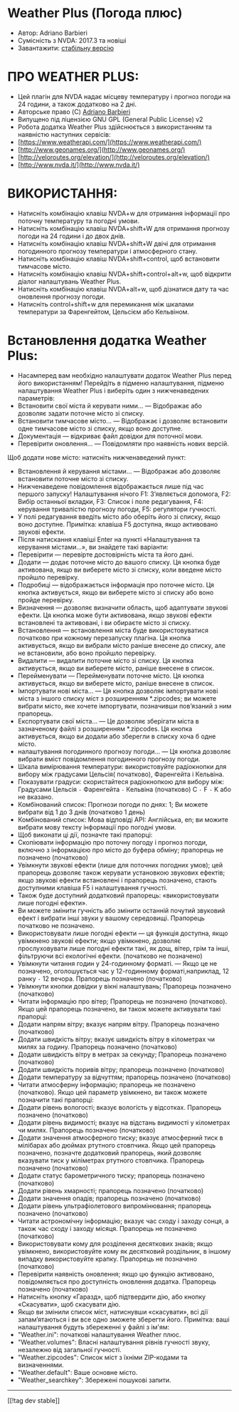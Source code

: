 # Weather Plus (Погода плюс) #

* Автор: Adriano Barbieri
* Сумісність з NVDA: 2017.3 та новіші
* Завантажити: [стабільну версію][1]

# ПРО WEATHER PLUS: #

* Цей плагін для NVDA надає місцеву температуру і прогноз погоди на 24
  години, а також додатково на 2 дні.
* Авторське право (C) [Adriano Barbieri](mailto:adrianobarb@yahoo.it)
* Випущено під ліцензією GNU GPL (General Public License) v2
* Робота додатка Weather Plus здійснюється з використанням та наявністю
  наступних сервісів:
* [https://www.weatherapi.com/](https://www.weatherapi.com/)
* [http://www.geonames.org/](http://www.geonames.org/)
* [http://veloroutes.org/elevation/](http://veloroutes.org/elevation/)
* [http://www.nvda.it/](http://www.nvda.it/)

# ВИКОРИСТАННЯ: #

* Натисніть комбінацію клавіш NVDA+w для отримання інформації про поточну
  температуру та погодні умови.
* Натисніть комбінацію клавіш NVDA+shift+W для отримання прогнозу погоди на
  24 години і до двох днів.
* Натисніть комбінацію клавіш NVDA+shift+W двічі для отримання погодинного
  прогнозу температури і атмосферного стану.
* Натисніть комбінацію клавіш NVDA+shift+control, щоб встановити тимчасове
  місто.
* Натисніть комбінацію клавіш NVDA+shift+control+alt+w, щоб відкрити діалог
  налаштувань Weather Plus.
* Натисніть комбінацію клавіш NVDA+alt+w, щоб дізнатися дату та час
  оновлення прогнозу погоди.
* Натисніть control+shift+w для перемикання між шкалами температури за
  Фаренгейтом, Цельсієм або Кельвіном.

# Встановлення додатка Weather Plus: #

* Насамперед вам необхідно налаштувати додаток Weather Plus перед його використанням! Перейдіть в підменю налаштування, підменю налаштування Weather Plus і виберіть один з нижченаведених параметрів:
 * Встановити свої міста й керувати ними... — Відображає або дозволяє задати поточне місто зі списку.
 * Встановити тимчасове місто... — Відображає і дозволяє встановити одне тимчасове місто зі списку, якщо воно доступне.
 * Документація — відкриває файл довідки для поточної мови.
 * Перевірити оновлення... — Повідомляти про наявність нових версій.

Щоб додати нове місто: натисніть нижченаведений пункт:

* Встановлення й керування містами... — Відображає або дозволяє встановити
  поточне місто зі списку.
* Нижченаведене повідомлення відображається лише під час першого запуску!
  Налаштування нічого F1: З’являється допомога, F2: Вибір останньої вкладки,
  F3: Список і поле редагування, F4: керування тривалістю прогнозу погоди,
  F5: регулятори гучності.
* У полі редагування введіть місто або оберіть його зі списку, якщо воно
  доступне. Примітка: клавіша F5 доступна, якщо активовано звукові ефекти.
* Після натискання клавіші Enter на пункті «Налаштування та керування
  містами...», ви знайдете такі варіанти:
* Перевірити — перевірте достовірність міста та його дані.
* Додати — додає поточне місто до вашого списку. Ця кнопка буде активована,
  якщо ви виберете місто зі списку, коли введене місто пройшло перевірку.
* Подробиці — відображається інформація про поточне місто. Ця кнопка
  активується, якщо ви виберете місто зі списку або воно пройде перевірку.
* Визначення — дозволяє визначити область, щоб адаптувати звукові ефекти. Ця
  кнопка може бути активована, якщо звукові ефекти встановлені та
  активовані, і ви обираєте місто зі списку.
* Встановлення — встановлення міста буде використовуватися початково при
  кожному перезапуску плагіна. Ця кнопка активується, якщо ви вибрали місто
  раніше внесене до списку, але не встановили, або воно пройшло перевірку.
* Видалити — видалити поточне місто зі списку. Ця кнопка активується, якщо
  ви виберете місто, раніше внесене в список.
* Перейменувати — Перейменувати поточне місто. Ця кнопка активується, якщо
  ви виберете місто, раніше внесене в список.
* Імпортувати нові міста... — Ця кнопка дозволяє імпортувати нові міста з
  іншого списку міст з розширенням *.zipcodes; ви можете вибрати місто, яке
  хочете імпортувати, позначивши пов’язаний з ним прапорець.
* Експортувати свої міста... — Це дозволяє зберігати міста в зазначеному
  файлі з розширенням *.zipcodes. Ця кнопка активується, якщо ви додали або
  зберегли в списку хоча б одне місто.
* налаштування погодинного прогнозу погоди... — Ця кнопка дозволяє вибрати
  вміст повідомлення погодинного прогнозу погоди.
* Шкала вимірювання температури: використовуйте радіокнопки для вибору між
  градусами Цельсія( початково), Фаренгейта і Кельвіна.
* Показувати градуси: скористайтеся радіокнопкою для вибору між: Градусами
  Цельсія `-` Фаренгейта `-` Кельвіна (початково) C `-` F `-` K або не
  вказано.
* Комбінований список: Прогнози погоди по днях: 1; Ви можете вибрати від 1
  до 3 днів (початково 1 день)
* Комбінований список: Мова відповіді API: Англійська, en; ви можите вибрати
  мову тексту інформації про погодні умови.
* Щоб виконати ці дії, позначте такі прапорці:
* Скопіювати інформацію про поточну погоду і прогноз погоди, включно з
  інформацією про місто до буфера обміну; прапорець не позначено (початково)
* Увімкнути звукові ефекти (лише для поточних погодних умов); цей прапорець
  дозволяє також керувати установкою звукових ефектів; якщо звукові ефекти
  встановлені і прапорець позначено, стають доступними клавіша F5 і
  налаштування гучності.
* Також буде доступний додатковий прапорець: «використовувати лише погодні
  ефекти».
* Ви можете змінити гучність або змінити останній почутий звуковий ефект і
  вибрати інші звуки у вашому середовищі. Прапорець початково не позначено.
* Використовувати лише погодні ефекти — ця функція доступна, якщо увімкнено
  звукові ефекти; якщо увімкнено, дозволяє прослуховувати лише погодні
  ефекти такі, як дощ, вітер, грім та інші, фільтруючи всі екологічні
  ефекти. (початково не позначено)
* Увімкнути читання годин у 24-годинному форматі. — Якщо це не позначено,
  оголошується час у 12-годинному форматі,наприклад, 12 ранку `-` 12
  вечора. Прапорець позначено (початково)
* Увімкнути кнопки довідки у вікні налаштувань; Прапорець позначено
  (початково)
* Читати інформацію про вітер; Прапорець не позначено (початково). Якщо цей
  прапорець позначено, ви також можете активувати такі прапорці:
* Додати напрям вітру; вказує напрям вітру. Прапорець позначено (початково)
* Додати швидкість вітру; вказує швидкість вітру в кілометрах чи милях за
  годину. Прапорець позначено (початково)
* Додати швидкість вітру в метрах за секунду; Прапорець позначено
  (початково)
* Додати швидкість поривів вітру; прапорець позначено (початково)
* Додати температуру за відчуттям; прапорець позначено (початково)
* Читати атмосферну інформацію; прапорець не позначено (початково). Якщо цей
  параметр увімкнено, ви також можете позначити такі прапорці:
* Додати рівень вологості; вказує вологість у відсотках. Прапорець позначено
  (початково)
* Додати рівень видимості; вказує на відстань видимості у кілометрах чи
  милях. Прапорець позначено (початково)
* Додати значення атмосферного тиску; вказує атмосферний тиск в мілібарах
  або дюймах ртутного стовпчика. Якщо цей прапорець позначено, позначте
  додатковий прапорець, який дозволяє вказувати тиск у міліметрах ртутного
  стовпчика. Прапорець позначено (початково)
* Додати статус барометричного тиску; прапорець позначено (початково)
* Додати рівень хмарності; прапорець позначено (початково)
* Додати значення опадів; прапорець позначено (початково)
* Додати рівень ультрафіолетового випромінювання; прапорець позначено
  (початково)
* Читати астрономічну інформацію; вказує час сходу і заходу сонця, а також
  час сходу і заходу місяця. Прапорець не позначено (початково)
* Використовувати кому для розділення десяткових знаків; якщо увімкнено,
  використовуйте кому як десятковий роздільник, в іншому випадку
  використовуйте крапку. Прапорець не позначено (початково)
* Перевірити наявність оновлення; якщо цю функцію активовано, повідомляється
  про доступність оновлення додатка. Прапорець позначено (початково)
* Натисніть кнопку «Гаразд», щоб підтвердити дію, або кнопку «Скасувати»,
  щоб скасувати дію.
* Якщо ви змінили список міст, натиснувши «скасувати», всі дії
  запам’ятаються і ви все одно зможете зберегти його. Примітка: ваші
  налаштування будуть збереженні у файлі з ім'ям:
* "Weather.ini": початкові налаштування Weather плюс.
* "Weather.volumes": Власні налаштування рівнів гучності звуку, незалежно
  від загальної гучності.
* "Weather.zipcodes": Список міст з їхніми ZIP-кодами та визначеннями.
* "Weather.default":  Ваше основне місто.
* "Weather_searchkey": Збережені пошукові запити.

--------------------------------------------------------------------------------

[[!tag dev stable]]

[1]: https://www.nvaccess.org/addonStore/legacy?file=Weather_Plus
